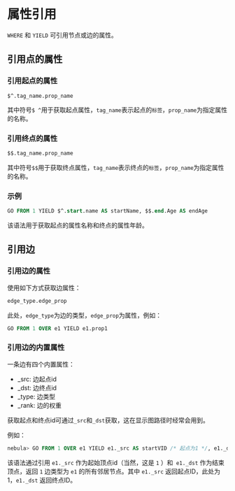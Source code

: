 # 属性引用

`WHERE` 和 `YIELD` 可引用节点或边的属性。

## 引用点的属性

### 引用起点的属性

```plain
$^.tag_name.prop_name
```

其中符号`$ ^`用于获取起点属性，`tag_name`表示起点的`标签`，`prop_name`为指定属性的名称。

### 引用终点的属性

```sql
$$.tag_name.prop_name
```

其中符号`$$`用于获取终点属性，`tag_name`表示终点的`标签`，`prop_name`为指定属性的名称。

### 示例

```sql
GO FROM 1 YIELD $^.start.name AS startName, $$.end.Age AS endAge
```

该语法用于获取起点的属性名称和终点的属性年龄。

## 引用边

### 引用边的属性

使用如下方式获取边属性：

```sql
edge_type.edge_prop
```

此处，`edge_type`为边的类型，`edge_prop`为属性，例如：

```sql
GO FROM 1 OVER e1 YIELD e1.prop1
```

### 引用边的内置属性

一条边有四个内置属性：

- _src: 边起点id
- _dst: 边终点id
- _type: 边类型
- _rank: 边的权重

获取起点和终点id可通过`_src`和`_dst`获取，这在显示图路径时经常会用到。

例如：

```sql
nebula> GO FROM 1 OVER e1 YIELD e1._src AS startVID /* 起点为1 */, e1._dst AS endVID
```

该语法通过引用 `e1._src` 作为起始顶点id（当然，这是 `1` ）和` e1._dst` 作为结束顶点，返回 `1` 边类型为 `e1` 的所有邻居节点。其中 `e1._src` 返回起点ID，此处为1，`e1._dst` 返回终点ID。
